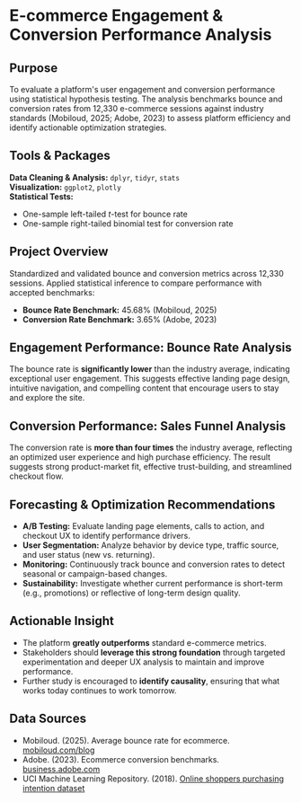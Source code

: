# E-commerce Engagement & Conversion Performance Analysis

## Purpose  
To evaluate a platform's user engagement and conversion performance using statistical hypothesis testing. The analysis benchmarks bounce and conversion rates from 12,330 e-commerce sessions against industry standards (Mobiloud, 2025; Adobe, 2023) to assess platform efficiency and identify actionable optimization strategies.

## Tools & Packages  
**Data Cleaning & Analysis:** `dplyr`, `tidyr`, `stats`  
**Visualization:** `ggplot2`, `plotly`  
**Statistical Tests:**  
- One-sample left-tailed *t*-test for bounce rate  
- One-sample right-tailed binomial test for conversion rate  

## Project Overview  
Standardized and validated bounce and conversion metrics across 12,330 sessions. Applied statistical inference to compare performance with accepted benchmarks:
- **Bounce Rate Benchmark:** 45.68% (Mobiloud, 2025)  
- **Conversion Rate Benchmark:** 3.65% (Adobe, 2023)  

## Engagement Performance: Bounce Rate Analysis  
 
The bounce rate is **significantly lower** than the industry average, indicating exceptional user engagement. This suggests effective landing page design, intuitive navigation, and compelling content that encourage users to stay and explore the site.

## Conversion Performance: Sales Funnel Analysis  
  
The conversion rate is **more than four times** the industry average, reflecting an optimized user experience and high purchase efficiency. The result suggests strong product-market fit, effective trust-building, and streamlined checkout flow.

## Forecasting & Optimization Recommendations  
- **A/B Testing:** Evaluate landing page elements, calls to action, and checkout UX to identify performance drivers.  
- **User Segmentation:** Analyze behavior by device type, traffic source, and user status (new vs. returning).  
- **Monitoring:** Continuously track bounce and conversion rates to detect seasonal or campaign-based changes.  
- **Sustainability:** Investigate whether current performance is short-term (e.g., promotions) or reflective of long-term design quality.

## Actionable Insight  
- The platform **greatly outperforms** standard e-commerce metrics.  
- Stakeholders should **leverage this strong foundation** through targeted experimentation and deeper UX analysis to maintain and improve performance.  
- Further study is encouraged to **identify causality**, ensuring that what works today continues to work tomorrow.

## Data Sources  
- Mobiloud. (2025). Average bounce rate for ecommerce. [mobiloud.com/blog](https://www.mobiloud.com/blog/average-bounce-rate-for-ecommerce)  
- Adobe. (2023). Ecommerce conversion benchmarks. [business.adobe.com](https://business.adobe.com/blog/basics/ecommerce-conversion-rate-benchmarks)  
- UCI Machine Learning Repository. (2018). [Online shoppers purchasing intention dataset](https://archive.ics.uci.edu/dataset/468/online+shoppers+purchasing+intention+dataset)
